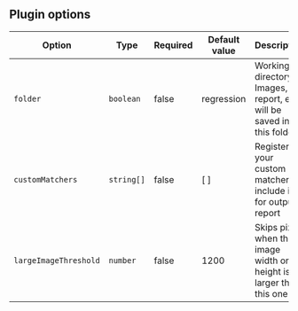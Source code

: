 ## Plugin options

| Option                |Type      | Required | Default value  | Description                                                           |
| --------------------- |----------|----------|----------------|-----------------------------------------------------------------------|
| `folder`              |`boolean` |false     | regression     | Working directory. Images, report, etc will be saved into this folder |
| `customMatchers`      |`string[]`|false     | [ ]            | Register your custom matchers to include it for output report         |
| `largeImageThreshold` |`number`  |false     | 1200           | Skips pixels when the image width or height is larger than this one   |
